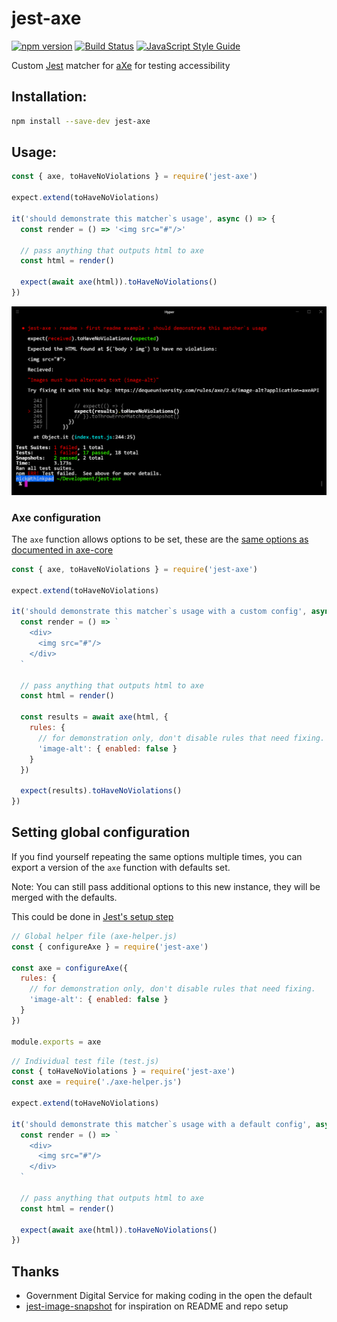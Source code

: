 # jest-axe

[![npm version](https://img.shields.io/npm/v/jest-axe.svg)](http://npm.im/jest-axe)
[![Build Status](https://travis-ci.org/nickcolley/jest-axe.svg?branch=master)](https://travis-ci.org/nickcolley/jest-axe)
[![JavaScript Style Guide](https://img.shields.io/badge/code_style-standard-brightgreen.svg)](https://standardjs.com)

Custom [Jest](https://jest-bot.github.io/jest/) matcher for [aXe](https://github.com/dequelabs/axe-core) for testing accessibility

## Installation:
```bash
npm install --save-dev jest-axe
```

## Usage:

```javascript
const { axe, toHaveNoViolations } = require('jest-axe')

expect.extend(toHaveNoViolations)

it('should demonstrate this matcher`s usage', async () => {
  const render = () => '<img src="#"/>'

  // pass anything that outputs html to axe
  const html = render()

  expect(await axe(html)).toHaveNoViolations()
})
```

![Screenshot of the resulting output from the usage example](example-cli-usage.png)

### Axe configuration

The `axe` function allows options to be set, these are the [same options as documented in axe-core](https://github.com/dequelabs/axe-core/blob/develop-2x/doc/API.md#options-parameter)

```javascript
const { axe, toHaveNoViolations } = require('jest-axe')

expect.extend(toHaveNoViolations)

it('should demonstrate this matcher`s usage with a custom config', async () => {
  const render = () => `
    <div>
      <img src="#"/>
    </div>
  `

  // pass anything that outputs html to axe
  const html = render()

  const results = await axe(html, {
    rules: {
      // for demonstration only, don't disable rules that need fixing.
      'image-alt': { enabled: false }
    }
  })

  expect(results).toHaveNoViolations()
})
```

## Setting global configuration

If you find yourself repeating the same options multiple times, you can export a version of the `axe` function with defaults set.

Note: You can still pass additional options to this new instance, they will be merged with the defaults.

This could be done in [Jest's setup step](https://facebook.github.io/jest/docs/en/setup-teardown.html)

```javascript
// Global helper file (axe-helper.js)
const { configureAxe } = require('jest-axe')

const axe = configureAxe({
  rules: {
    // for demonstration only, don't disable rules that need fixing.
    'image-alt': { enabled: false }
  }
})

module.exports = axe
```

```javascript
// Individual test file (test.js)
const { toHaveNoViolations } = require('jest-axe')
const axe = require('./axe-helper.js')

expect.extend(toHaveNoViolations)

it('should demonstrate this matcher`s usage with a default config', async () => {
  const render = () => `
    <div>
      <img src="#"/>
    </div>
  `

  // pass anything that outputs html to axe
  const html = render()

  expect(await axe(html)).toHaveNoViolations()
})
```

## Thanks
- Government Digital Service for making coding in the open the default
- [jest-image-snapshot](https://github.com/americanexpress/jest-image-snapshot) for inspiration on README and repo setup
